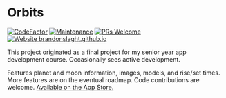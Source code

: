 # Orbits

[![CodeFactor](https://www.codefactor.io/repository/github/brandonslaght/orbits/badge)](https://www.codefactor.io/repository/github/brandonslaght/orbits)
[![Maintenance](https://img.shields.io/badge/Maintained%3F-yes-green.svg)](https://github.com/BrandonSlaght/Orbits/graphs/commit-activity)
[![PRs Welcome](https://img.shields.io/badge/PRs%3F-welcome-green.svg?style=flat-square)](https://github.com/BrandonSlaght/Orbits/compare)
[![Website brandonslaght.github.io](https://img.shields.io/website-up-down-green-red/https://brandonslaght.me/orbits.svg)](https://brandonslaght.me/orbits/)

This project originated as a final project for my senior year app development course. Occasionally sees active development. 

Features planet and moon information, images, models, and rise/set times. More features are on the eventual roadmap. Code contributions are welcome. [Available on the App Store.](https://apps.apple.com/us/app/orbits-a-planet-tracker/id1220543514, "App Store link")
